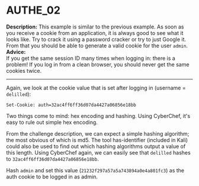 # AUTHE_02   
**Description:**
This example is similar to the previous example. As soon as you receive a cookie from an application, it is always good to see what it looks like. Try to crack it using a password cracker or try to just Google it. From that you should be able to generate a valid cookie for the user ```admin```.  
**Advice:**       
 If you get the same session ID many times when logging in: there is a problem! If you log in from a clean browser, you should never get the same cookies twice.  

---
Again, we look at the cookie value that is set after logging in (username = ```delilled```):
```
Set-Cookie: auth=32ac4ff6ff36d07da4427a06856e18bb
```
Two things come to mind: hex encoding and hashing. Using CyberChef, it's easy to rule out simple hex encoding. 

From the challenge description, we can expect a simple hashing algorithm; the most obvious of which is md5. The tool has-identifier (included in Kali) could also be used to find out which hashing algorithms output a value of this length. Using CyberChef again, we can easily see that ```delilled``` hashes to ```32ac4ff6ff36d07da4427a06856e18bb```.

Hash ```admin``` and set this value (```21232f297a57a5a743894a0e4a801fc3```) as the auth cookie to be logged in as admin.
